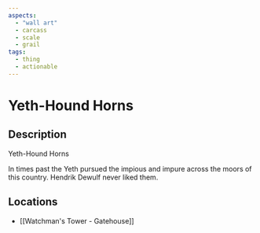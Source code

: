 ```yaml
---
aspects:
  - "wall art"
  - carcass
  - scale
  - grail
tags:
  - thing
  - actionable
---
```


# Yeth-Hound Horns

## Description
Yeth-Hound Horns

In times past the Yeth pursued the impious and impure across the moors of this country. Hendrik Dewulf never liked them.
## Locations
- [[Watchman's Tower - Gatehouse]]